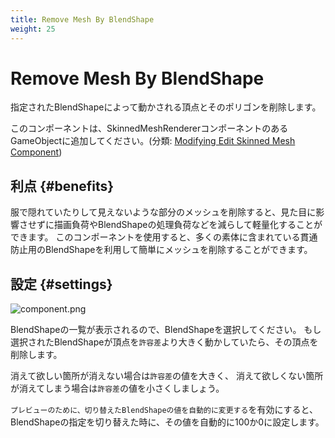 ```yaml
---
title: Remove Mesh By BlendShape
weight: 25
---
```


# Remove Mesh By BlendShape

指定されたBlendShapeによって動かされる頂点とそのポリゴンを削除します。

このコンポーネントは、SkinnedMeshRendererコンポーネントのあるGameObjectに追加してください。(分類: [Modifying Edit Skinned Mesh Component](../../component-kind/edit-skinned-mesh-components#modifying-component))

## 利点 {#benefits}

服で隠れていたりして見えないような部分のメッシュを削除すると、見た目に影響させずに描画負荷やBlendShapeの処理負荷などを減らして軽量化することができます。
このコンポーネントを使用すると、多くの素体に含まれている貫通防止用のBlendShapeを利用して簡単にメッシュを削除することができます。

## 設定 {#settings}

![component.png](component.png)

BlendShapeの一覧が表示されるので、BlendShapeを選択してください。
もし選択されたBlendShapeが頂点を`許容差`より大きく動かしていたら、その頂点を削除します。

消えて欲しい箇所が消えない場合は`許容差`の値を大きく、
消えて欲しくない箇所が消えてしまう場合は`許容差`の値を小さくしましょう。

`プレビューのために、切り替えたBlendShapeの値を自動的に変更する`を有効にすると、BlendShapeの指定を切り替えた時に、その値を自動的に100か0に設定します。
